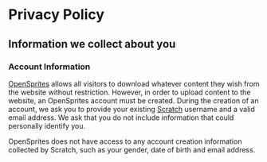 # Privacy Policy

## Information we collect about you

### Account Information
[OpenSprites](/) allows all visitors to download whatever content they wish from the website without restriction. However, in order to upload content to the website, an OpenSprites account must be created. During the creation of an account, we ask you to provide your existing [Scratch](https://scratch.mit.edu) username and a valid email address. We ask that you do not include information that could personally identify you.

OpenSprites does not have access to any account creation information collected by Scratch, such as your gender, date of birth and email address.
